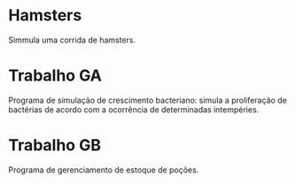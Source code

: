 # Hamsters
Simmula uma corrida de hamsters.

# Trabalho GA
Programa de simulação de crescimento bacteriano: simula a proliferação de bactérias de acordo com a ocorrência de determinadas intempéries.

# Trabalho GB
Programa de gerenciamento de estoque de poções.
